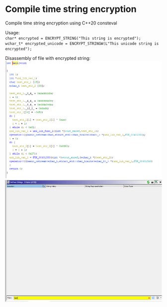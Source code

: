 # Compile time string encryption
Compile time string encryption using C++20 consteval

Usage:<br>
`char* encrypted = ENCRYPT_STRING("This string is encrypted");`<br>
`wchar_t* encrypted_unicode = ENCRYPT_STRINGW(L"This unicode string is encrypted");`<br>

Disassembly of file with encrypted string:<br>
![Encryption demo](/images/string_encryption_demo_1.png)
![Encryption demo](/images/string_encryption_demo_2.png)
